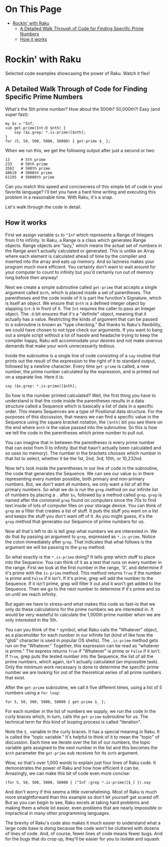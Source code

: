 # On This Page

- [Rockin' with Raku](#rockin-with-raku)
    - [A Detailed Walk Through of Code for Finding Specific Prime Numbers](#a-detailed-walk-through-of-code-for-finding-specific-prime-numbers)
    - [How it works](#how-it-works)

# Rockin' with Raku

Selected code examples showcasing the power of Raku. Watch it flex!

## A Detailed Walk Through of Code for Finding Specific Prime Numbers

What's the 5th prime number? How about the 500th? 50,000th?! Easy (and super fast):

```
my $x = ^Inf;
sub get-prime(Int:D $nth) {
    say ($x.grep: *.is-prime)[$nth];
}
for (5, 50, 500, 5000, 50000) { get-prime $_ };
```

When we run this, we get the following output after just a second or two:
```
13     # 5th prime
233    # 50th prime
3581   # 500th prime
48619  # 5000th prime
61195  # 50000th prime
```

Can you match this speed and conciseness of this simple bit of code in your
favorite language? I'll bet you have a hard time writing and executing this
problem in a reasonable time. With Raku, it's a snap.

Let's walk through the code in detail.

## How it works
First we assign variable `$x` to `^Inf` which represents a Range of Integers
from 0 to infinity. In Raku, a Range is a class which generates Range objects.
Range objects are "lazy," which means the actual set of numbers in the Range
aren't actually calculated or generated. This is unlike an Array where each
element is calculated ahead of time by the compiler and inserted into the array
and eats up memory. And so laziness makes your program much more efficient. You
certainly don't want to wait around for your computer to count to infinity but
you'd certainly run out of memory long before then anyway!

Next we create a simple subroutine called `get-prime` that accepts a single
argument called `$nth`, which is placed inside a set of parentheses. The
parentheses and the code inside of it is part the function's Signature,
which is itself an object. We ensure that `$nth` is a defined integer object by
slapping `Int:D` in front of it. The `Int` requires the caller to pass an
Integer object. The `:D` bit ensures that it's a "definite" object, meaning
that it actually has a value. Restricting the kinds of argument that can be
passed to a subroutine is known as "type checking." But thanks to Raku's
flexibility, we could have chosen to not type check our arguments. If you want
to bang out a simple script without a lot of hassle and headache trying to keep
the compiler happy, Raku will accommodate your desires and not make onerous
demands that make your work unnecessarily tedious.

Inside the subroutine is a single line of code consisting of a `say` routine
that prints out the result of the expression to the right of it to standard
output, followed  by a newline character. Every time `get-prime` is called, a
new number, the prime number calculated by the expression, and is printed out on a
separate line. Here it is:

`say ($x.grep: *.is-prime)[$nth];`

So how is the number printed calculated? Well, the first thing you have
to understand is that the code inside the parentheses results in a data
structure called a Sequence which is basically a list of data in a specific
order. This means Sequences are a type of Positional data structure. For the
purposes of this discussion, that means we can find a specific value in the
Sequence using the square bracket notation, the `[$nth]` bit you see there on
the end where `$nth` is the value passed into the subroutine. So this is how we
tell the code in the parentheses which prime number to pull out.

You can imagine that in between the parentheses is every prime number that can
exist from 0 to infinity (but that hasn't actually been calculated and so uses
no memory). The number in the brackets chooses which number in that list to
select, whether it be the 1st, 2nd, 3rd, 10th, or 10,232nd.

Now let's look inside the parentheses in our line of code in the subroutine,
the code that generates the Sequence. We can see our value `$x` in there
representing every number possible, both primary and non-primary numbers. But,
we don't want all numbers, we only want a list of all the primary numbers. So
what we do is run the `grep` method on our infinite list of numbers by placing
a `.` after `$x`, followed by a method called `grep`. `grep` is named after the
command `grep` found on computers since the 70s to find text inside of lots of
computer files on your storage device. You can think of `grep` as a filter
that creates a list of stuff. It puts the stuff you want on a list and keeps
the stuff you don't want off of it. As you might guess, it's the `grep` method
that generates our Sequence of prime numbers for us.

Now all that's left to do is tell grep what numbers we are interested in. We do
that by passing an argument to `grep`, expressed as `*.is-prime`. Notice the
colon immediately after `grep`. That indicates that what follows is the
argument we will be passing to the `grep` method.

So what exactly is the `*.is-prime` doing? It tells grep which stuff to place
into the Sequence. You can think of it as a test that runs on every number in
the range. First we look at the first number in the range, '0', and determine
if it's prime with the `is-prime` method. This method returns `True` if the
number is prime and `False` if it isn't. If it's prime, grep will add the
number to the Sequence. If it isn't prime, grep will filter it out and it won't
get added to the Sequence. Then we go to the next number to determine if it's
prime and so on until we reach infinity.

But again we have to stress–and what makes this code so fast–is that we only
do these calculations for the prime numbers we are interested in. It would be
very wasteful to calculate the 1,000th prime number when we are only interested
in the 5th.

You can you think of the `*` symbol, what Raku calls the "Whatever" object, as
a placeholder for each number in our infinite list (kind of like how the "glob"
character is used in popular OS shells). The `.is-prime` method gets run on the
"Whatever." Together, this expression can be read as "whatever is prime." The
express returns `True` if "Whatever" is prime or `False` if it isn't. If
`True`, grep puts the tested number into the Sequence, the list of all the
prime numbers, which again, isn't actually calculated (an impossible task).
Only the minimum work necessary is done to determine the specific prime number
we are looking for out of the theoretical series of all prime numbers that
exist.

After the `get-prime` subroutine, we call it five different times, using a list of
5 numbers using a `for loop`:

`for 5, 50, 500, 5000, 50000 { get-prime $_ };`

For each number in the list of numbers we supply, we run the code in the curly
braces which, in turn, calls the `get-prime` subroutine for us. The technical
term for this kind of looping process is called "iteration".

Note the `$_` variable in the curly braces. It has a special meaning in Raku.
It is called the "topic variable." It's helpful to think of it to mean the
"topic" of discussion. Each time we iterate over the list of our numbers, the
topic variable gets assigned to the next number in the list and this becomes
the `$nth` parameter the `get-prime` sub receives for its `$nth` argument.

Wow, so that's over 1,000 words to explain just four lines of Raku code. It
demonstrates the power of Raku and how how efficient it can be. Amazingly, we
can make this bit of code even more concise:

`(for 5, 50, 500, 5000, 50000 { (^Inf :grep *.is-prime)[$_] }).say`

And don't worry if this seems a little overwhelming. Most of Raku is much more
straightforward than this example so don't let yourself get scared off. But as
you can begin to see, Raku excels at taking hard problems and making them a
whole lot easier, even problems that are nearly impossible or impractical in
many other programming languages.

The brevity of Raku's code also makes it much easier to understand what a large
code base is doing because the code won't be cluttered with dozens of lines of
code. And, of course, fewer lines of code means fewer bugs. And for the bugs
that do crop up, they'll be easier for you to isolate and squash.
